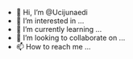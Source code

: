 - 👋 Hi, I’m @Ucijunaedi
- 👀 I’m interested in ...
- 🌱 I’m currently learning ...
- 💞️ I’m looking to collaborate on ...
- 📫 How to reach me ...

<!---
Ucijunaedi/Ucijunaedi is a ✨ special ✨ repository because its `README.md` (this file) appears on your GitHub profile.
You can click the Preview link to take a look at your changes.
--->
